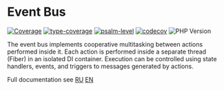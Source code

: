 # Event Bus

[![Coverage](https://sonarcloud.io/api/project_badges/measure?project=duyler_event-bus&metric=coverage)](https://sonarcloud.io/summary/new_code?id=duyler_event-bus)
[![type-coverage](https://shepherd.dev/github/duyler/event-bus/coverage.svg)](https://shepherd.dev/github/duyler/event-bus)
[![psalm-level](https://shepherd.dev/github/duyler/event-bus/level.svg)](https://shepherd.dev/github/duyler/event-bus)
[![codecov](https://codecov.io/gh/duyler/event-bus/graph/badge.svg?token=Z60T9EMXD6)](https://codecov.io/gh/duyler/event-bus)
![PHP Version](https://img.shields.io/packagist/dependency-v/duyler/event-bus/php?version=dev-main)

The event bus implements cooperative multitasking between actions performed inside it. Each action is performed inside a separate thread (Fiber) in an isolated DI container. Execution can be controlled using state handlers, events, and triggers to messages generated by actions.

Full documentation see [RU](https://github.com/duyler/docs/tree/main/pages/ru) [EN](https://github.com/duyler/docs/tree/main/pages/en)
